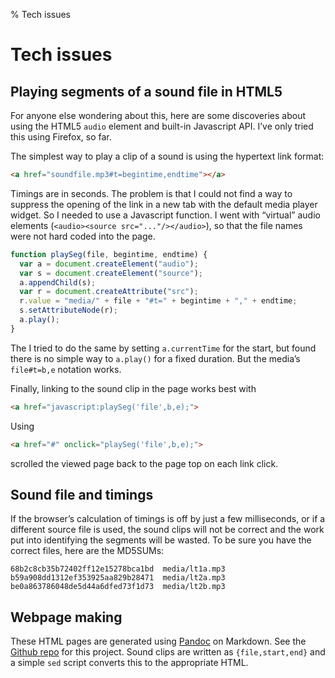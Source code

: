 % Tech issues

# Tech issues

## Playing segments of a sound file in HTML5

For anyone else wondering about this, here are some discoveries about
using the HTML5 `audio` element and built-in Javascript API. I’ve only
tried this using Firefox, so far.

The simplest way to play a clip of a sound is using the hypertext link format:

```html
<a href="soundfile.mp3#t=begintime,endtime"></a>
```

Timings are in seconds. The problem is that I could not find a way to
suppress the opening of the link in a new tab with the default media
player widget. So I needed to use a Javascript function. I went with
“virtual” audio elements (`<audio><source src="..."/></audio>`), so
that the file names were not hard coded into the page.

```javascript
function playSeg(file, begintime, endtime) {
  var a = document.createElement("audio");
  var s = document.createElement("source");
  a.appendChild(s);
  var r = document.createAttribute("src");
  r.value = "media/" + file + "#t=" + begintime + "," + endtime; 
  s.setAttributeNode(r);
  a.play();
}
```

The I tried to do the same by setting `a.currentTime` for the start,
but found there is no simple way to `a.play()` for a fixed
duration. But the media’s `file#t=b,e` notation works.

Finally, linking to the sound clip in the page works best with 

```html
<a href="javascript:playSeg('file',b,e);">
```

Using 

```html
<a href="#" onclick="playSeg('file',b,e);">
```

scrolled the viewed page back to the page top on each link click.

## Sound file and timings

If the browser’s calculation of timings is off by just a few
milliseconds, or if a different source file is used, the sound clips
will not be correct and the work put into identifying the segments
will be wasted. To be sure you have the correct files, here are the
MD5SUMs:

```
68b2c8cb35b72402ff12e15278bca1bd  media/lt1a.mp3
b59a908dd1312ef353925aa829b28471  media/lt2a.mp3
be0a863786048de5d44a6dfed73f1d73  media/lt2b.mp3
```

## Webpage making

These HTML pages are generated using [Pandoc](https://pandoc.org/) on
Markdown. See the
[Github repo](https://github.com/camwebb/learning-lower-tanana) for
this project. Sound clips are written as `{file,start,end}` and a
simple `sed` script converts this to the appropriate HTML.


